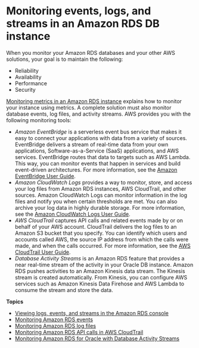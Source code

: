 # Monitoring events, logs, and streams in an Amazon RDS DB instance<a name="CHAP_Monitor_Logs_Events"></a>

When you monitor your Amazon RDS databases and your other AWS solutions, your goal is to maintain the following:
+ Reliability
+ Availability
+ Performance
+ Security

[Monitoring metrics in an Amazon RDS instance](CHAP_Monitoring.md) explains how to monitor your instance  using metrics\. A complete solution must also monitor database events, log files, and activity streams\. AWS provides you with the following monitoring tools:
+ *Amazon EventBridge* is a serverless event bus service that makes it easy to connect your applications with data from a variety of sources\. EventBridge delivers a stream of real\-time data from your own applications, Software\-as\-a\-Service \(SaaS\) applications, and AWS services\. EventBridge routes that data to targets such as AWS Lambda\. This way, you can monitor events that happen in services and build event\-driven architectures\. For more information, see the [Amazon EventBridge User Guide](https://docs.aws.amazon.com/eventbridge/latest/userguide/)\.
+ *Amazon CloudWatch Logs* provides a way to monitor, store, and access your log files from Amazon RDS instances, AWS CloudTrail, and other sources\. Amazon CloudWatch Logs can monitor information in the log files and notify you when certain thresholds are met\. You can also archive your log data in highly durable storage\. For more information, see the [Amazon CloudWatch Logs User Guide](https://docs.aws.amazon.com/AmazonCloudWatch/latest/logs/)\.
+ *AWS CloudTrail* captures API calls and related events made by or on behalf of your AWS account\. CloudTrail delivers the log files to an Amazon S3 bucket that you specify\. You can identify which users and accounts called AWS, the source IP address from which the calls were made, and when the calls occurred\. For more information, see the [AWS CloudTrail User Guide](https://docs.aws.amazon.com/awscloudtrail/latest/userguide/)\.
+ *Database Activity Streams* is an Amazon RDS  feature that provides a near real\-time stream of the activity in your Oracle DB instance\. Amazon RDS pushes activities to an Amazon Kinesis data stream\. The Kinesis stream is created automatically\. From Kinesis, you can configure AWS services such as Amazon Kinesis Data Firehose and AWS Lambda to consume the stream and store the data\.

**Topics**
+ [Viewing logs, events, and streams in the Amazon RDS console](logs-events-streams-console.md)
+ [Monitoring Amazon RDS events](working-with-events.md)
+ [Monitoring Amazon RDS log files](USER_LogAccess.md)
+ [Monitoring Amazon RDS API calls in AWS CloudTrail](logging-using-cloudtrail.md)
+ [Monitoring Amazon RDS for Oracle with Database Activity Streams](DBActivityStreams.md)